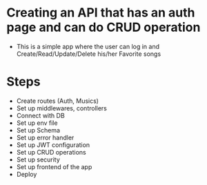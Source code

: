 # Creating an API that has an auth page and can do CRUD operation

- This is a simple app where the user can log in and Create/Read/Update/Delete his/her Favorite songs

# Steps

- Create routes (Auth, Musics)
- Set up middlewares, controllers
- Connect with DB
- Set up env file
- Set up Schema
- Set up error handler
- Set up JWT configuration
- Set up CRUD operations
- Set up security
- Set up frontend of the app
- Deploy
